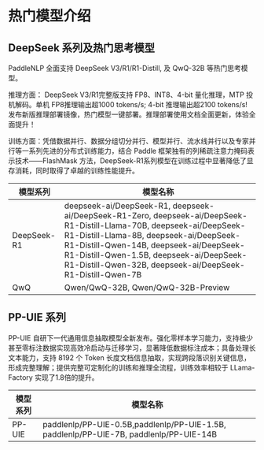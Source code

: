 # 热门模型介绍

## DeepSeek 系列及热门思考模型

PaddleNLP 全面支持 DeepSeek V3/R1/R1-Distill, 及 QwQ-32B 等热门思考模型。

推理方面： DeepSeek V3/R1完整版支持 FP8、INT8、4-bit 量化推理，MTP 投机解码。单机 FP8推理输出超1000 tokens/s; 4-bit 推理输出超2100 tokens/s! 发布新版推理部署镜像，热门模型一键部署。推理部署使用文档全面更新，体验全面提升！

训练方面：凭借数据并行、数据分组切分并行、模型并行、流水线并行以及专家并行等一系列先进的分布式训练能力，结合 Paddle 框架独有的列稀疏注意力掩码表示技术——FlashMask 方法，DeepSeek-R1系列模型在训练过程中显著降低了显存消耗，同时取得了卓越的训练性能提升。

| 模型系列       | 模型名称                                                                                   |
|----------------|--------------------------------------------------------------------------------------------|
| DeepSeek-R1    | deepseek-ai/DeepSeek-R1, deepseek-ai/DeepSeek-R1-Zero, deepseek-ai/DeepSeek-R1-Distill-Llama-70B, deepseek-ai/DeepSeek-R1-Distill-Llama-8B, deepseek-ai/DeepSeek-R1-Distill-Qwen-14B, deepseek-ai/DeepSeek-R1-Distill-Qwen-1.5B, deepseek-ai/DeepSeek-R1-Distill-Qwen-32B, deepseek-ai/DeepSeek-R1-Distill-Qwen-7B |
| QwQ            | Qwen/QwQ-32B, Qwen/QwQ-32B-Preview                                                         |

## PP-UIE 系列
PP-UIE 自研下一代通用信息抽取模型全新发布。强化零样本学习能力，支持极少甚至零标注数据实现高效冷启动与迁移学习，显著降低数据标注成本；具备处理长文本能力，支持 8192 个 Token 长度文档信息抽取，实现跨段落识别关键信息，形成完整理解；提供完整可定制化的训练和推理全流程，训练效率相较于 LLama-Factory 实现了1.8倍的提升。

| 模型系列       | 模型名称                                                                                   |
|----------------|--------------------------------------------------------------------------------------------|
| PP-UIE         | paddlenlp/PP-UIE-0.5B,paddlenlp/PP-UIE-1.5B, paddlenlp/PP-UIE-7B, paddlenlp/PP-UIE-14B     |
